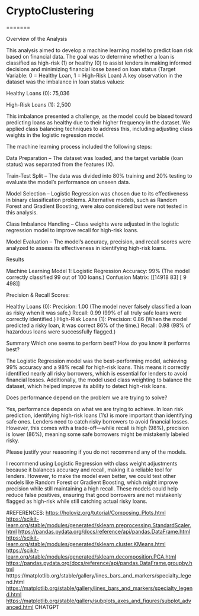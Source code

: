 
# CryptoClustering
=======

Overview of the Analysis

This analysis aimed to develop a machine learning model to predict loan risk based on financial data. The goal was to determine whether a loan is classified as high-risk (1) or healthy (0) to assist lenders in making informed decisions and minimizing financial losse based on loan status (Target Variable: 0 = Healthy Loan, 1 = High-Risk Loan)
A key observation in the dataset was the imbalance in loan status values:

Healthy Loans (0): 75,036

High-Risk Loans (1): 2,500 

This imbalance presented a challenge, as the model could be biased toward predicting loans as healthy due to their higher frequency in the dataset. We applied class balancing techniques to address this, including adjusting class weights in the logistic regression model.

The machine learning process included the following steps:

Data Preparation – The dataset was loaded, and the target variable (loan status) was separated from the features (X).

Train-Test Split – The data was divided into 80% training and 20% testing to evaluate the model’s performance on unseen data.

Model Selection – Logistic Regression was chosen due to its effectiveness in binary classification problems. Alternative models, such as Random Forest and Gradient 
Boosting, were also considered but were not tested in this analysis.

Class Imbalance Handling – Class weights were adjusted in the logistic regression model to improve recall for high-risk loans.

Model Evaluation – The model’s accuracy, precision, and recall scores were analyzed to assess its effectiveness in identifying high-risk loans.

Results

Machine Learning Model 1: Logistic Regression
Accuracy: 99% (The model correctly classified 99 out of 100 loans.)
Confusion Matrix:
[[14918   83]
[    9  498]]

Precision & Recall Scores:

Healthy Loans (0):
Precision: 1.00 (The model never falsely classified a loan as risky when it was safe.)
Recall: 0.99 (99% of all truly safe loans were correctly identified.)
High-Risk Loans (1):
Precision: 0.86 (When the model predicted a risky loan, it was correct 86% of the time.)
Recall: 0.98 (98% of hazardous loans were successfully flagged.)


Summary
Which one seems to perform best? How do you know it performs best?

The Logistic Regression model was the best-performing model, achieving 99% accuracy and a 98% recall for high-risk loans. This means it correctly identified nearly all risky borrowers, which is essential for lenders to avoid financial losses. Additionally, the model used class weighting to balance the dataset, which helped improve its ability to detect high-risk loans.

Does performance depend on the problem we are trying to solve?

Yes, performance depends on what we are trying to achieve. In loan risk prediction, identifying high-risk loans (1’s) is more important than identifying safe ones. Lenders need to catch risky borrowers to avoid financial losses. However, this comes with a trade-off—while recall is high (98%), precision is lower (86%), meaning some safe borrowers might be mistakenly labeled risky.

Please justify your reasoning if you do not recommend any of the models.

I recommend using Logistic Regression with class weight adjustments because it balances accuracy and recall, making it a reliable tool for lenders. However, to make the model even better, we could test other models like Random Forest or Gradient Boosting, which might improve precision while still maintaining a high recall. These models could help reduce false positives, ensuring that good borrowers are not mistakenly flagged as high-risk while still catching actual risky loans.



#REFERENCES:
https://holoviz.org/tutorial/Composing_Plots.html
https://scikit-learn.org/stable/modules/generated/sklearn.preprocessing.StandardScaler.html
https://pandas.pydata.org/docs/reference/api/pandas.DataFrame.html
https://scikit-learn.org/stable/modules/generated/sklearn.cluster.KMeans.html
https://scikit-learn.org/stable/modules/generated/sklearn.decomposition.PCA.html
https://pandas.pydata.org/docs/reference/api/pandas.DataFrame.groupby.html
htttps://matplotlib.org/stable/gallery/lines_bars_and_markers/specialty_legend.html
https://matplotlib.org/stable/gallery/lines_bars_and_markers/specialty_legend.html
https://matplotlib.org/stable/gallery/subplots_axes_and_figures/subplot_advanced.html
CHATGPT
